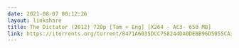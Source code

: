 ```yaml
---
date: 2021-08-07 00:12:26
layout: linkshare
title: The Dictator (2012) 720p [Tam + Eng] [X264 - AC3- 650 MB]
link: https://itorrents.org/torrent/8471A6035DCC758244DA0DEBB96D5055CA3A405D.torrent?title=[limetorrents.pro]www.TamilRockers.net.-.The.Dictator..2012..720p.%5BTam...Eng%5D.%5BX264.-.AC3-.650.MB%5D.%5B1st.On.Net%5D
---
```

